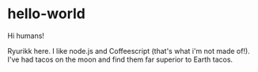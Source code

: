 # hello-world

Hi humans!

Ryurikk here. I like node.js and Coffeescript (that's what i'm not made of!).
I've had tacos on the moon and find them far superior to Earth tacos.
